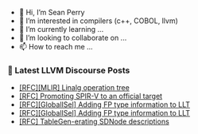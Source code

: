 - 👋 Hi, I’m Sean Perry
- 👀 I’m interested in compilers (c++, COBOL, llvm)
- 🌱 I’m currently learning ...
- 💞️ I’m looking to collaborate on ...
- 📫 How to reach me ...

<!---
s66perry/s66perry is a ✨ special ✨ repository because its `README.md` (this file) appears on your GitHub profile.
You can click the Preview link to take a look at your changes.
--->
### 📕 Latest LLVM Discourse Posts

<!-- DISCOURSE-LLVM:START -->
- [[RFC][MLIR] Linalg operation tree](https://discourse.llvm.org/t/rfc-mlir-linalg-operation-tree/83586#post_6)
- [[RFC] Promoting SPIR-V to an official target](https://discourse.llvm.org/t/rfc-promoting-spir-v-to-an-official-target/83614#post_7)
- [[RFC][GlobalISel] Adding FP type information to LLT](https://discourse.llvm.org/t/rfc-globalisel-adding-fp-type-information-to-llt/83349?page=2#post_34)
- [[RFC][GlobalISel] Adding FP type information to LLT](https://discourse.llvm.org/t/rfc-globalisel-adding-fp-type-information-to-llt/83349?page=2#post_33)
- [[RFC] TableGen-erating SDNode descriptions](https://discourse.llvm.org/t/rfc-tablegen-erating-sdnode-descriptions/83627#post_4)
<!-- DISCOURSE-LLVM:END -->
